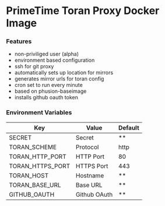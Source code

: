 # PrimeTime Toran Proxy Docker Image

### Features
- non-priviliged user (alpha)
- environment based configuration
- ssh for git proxy
- automatically sets up location for mirrors
- generates mirror urls for toran config
- cron set to run every minute
- based on phusion-baseimage
- installs github oauth token

### Environment Variables
Key  | Value | Default
------------- | ------------- | -------------
SECRET  | Secret | **
TORAN_SCHEME  | Protocol | http
TORAN_HTTP_PORT  | HTTP Port | 80
TORAN_HTTPS_PORT  | HTTPS Port | 443
TORAN_HOST | Hostname | **
TORAN_BASE_URL | Base URL | **
GITHUB_OAUTH | Github OAuth | **

